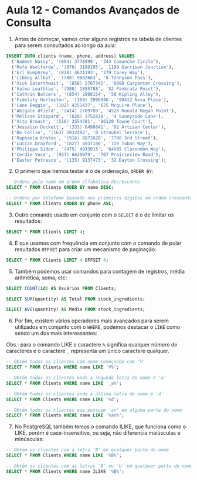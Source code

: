 # Aula 12 - Comandos Avançados de Consulta
1. Antes de começar, vamos criar alguns registros na tabela de clientes para serem consultados ao longo da aula:

```sql
INSERT INTO clients (name, phone, address) VALUES
  ('Nadeen Nassy', '(894) 3770999', '344 Comanche Circle'),
  ('Rufe Woolforde', '(876) 3190195', '1199 Garrison Junction'),
  ('Erl Bumphrey', '(828) 4611193', '279 Carey Way'),
  ('Libbey Allbut', '(780) 9682663', '0 Tennyson Pass'),
  ('Vick Saterthwait', '(858) 2707342', '8098 Carpenter Crossing'),
  ('Valma Leathlay', '(988) 1855788', '52 Pankratz Point'),
  ('Cathrin Balcers', '(854) 2908154', '58 Kipling Alley'),
  ('Fidelity Hurleston', '(169) 2896946', '99412 Nova Place'),
  ('Lane Beggio', '(102) 4251437', '625 Mcguire Place'),
  ('Abigale Ofield', '(414) 2709709', '4526 Ronald Regan Point'),
  ('Melisse Stappard', '(828) 1752818', '4 Sunnyside Lane'),
  ('Vito Breach', '(516) 2554781', '86120 Towne Court'),
  ('Jessalin Duckett', '(333) 6498842', '02 Artisan Center'),
  ('Bo Collie', '(163) 2032492', '0 Straubel Terrace'),
  ('Raphaela Krates', '(916) 8872820', '7798 3rd Street'),
  ('Lucian Draxford', '(827) 4937186', '739 Toban Way'),
  ('Philippa Sidon', '(475) 4933015', '64985 Clarendon Way'),
  ('Cordie Voce', '(937) 6629079', '767 Prairieview Road'),
  ('Easter Petrescu', '(135) 9137473', '32 Dayton Crossing');
```

2. O primeiro que iremos testar é o de ordenação, `ORDER BY`:

```sql
-- Ordena pelo nome em ordem alfabética decrescente
SELECT * FROM Clients ORDER BY name DESC;

-- Ordena por telefone baseado nos primeiros dígitos em ordem crescente
SELECT * FROM Clients ORDER BY phone ASC;
```

3. Outro comando usado em conjunto com o `SELECT` é o de limitar os resultados:

```sql
SELECT * FROM Clients LIMIT 4;
```

4. E que usamos com frequência em conjunto com o comando de pular resultados `OFFSET` para criar um mecanismo de paginação:

```sql
SELECT * FROM Clients LIMIT 4 OFFSET 4;
```

5. Também podemos usar comandos para contagem de registros, média aritmética, soma, etc:

```sql
SELECT COUNT(id) AS Usuários FROM Clients;

SELECT SUM(quantity) AS Total FROM stock_ingredients;

SELECT AVG(quantity) AS Média FROM stock_ingredients;
```

6. Por fim, existem vários operadores mais avançados para serem utilizados em conjunto com o `WHERE`, podemos destacar o `LIKE` como sendo um dos mais interessantes:

Obs.: para o comando LIKE o caractere `%` significa qualquer número de caracteres e o caractere `_` representa um único caractere qualquer.

```sql
-- Obtém todos os clientes com nome começando com 'V'
SELECT * FROM Clients WHERE name LIKE 'V%';

-- Obtém todos os clientes onde a segunda letra do nome é 'a'
SELECT * FROM Clients WHERE name LIKE '_a%';

-- Obtém todos os clientes onde a última letra do nome é 'd'
SELECT * FROM Clients WHERE name LIKE '%d';

-- Obtém todos os clientes que possuem 'an' em alguma parte do nome
SELECT * FROM Clients WHERE name LIKE '%an%';
```

7. No PostgreSQL também temos o comando ILIKE, que funciona como o LIKE, porém é case-insensitive, ou seja, não diferencia maiúsculas e minúsculas:

```sql
-- Obtém os clientes com a letra 'B' em qualquer parte do nome
SELECT * FROM Clients WHERE name LIKE '%B%';

-- Obtém os clientes com as letras 'B' ou 'b' em qualquer parte do nome
SELECT * FROM Clients WHERE name ILIKE '%B%';
```
